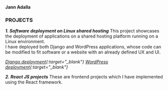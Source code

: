 #### Jann Adalla
### <b>PROJECTS</b>

***1. Software deployment on Linux shared hosting***
This project showcases the deployment of applications on a shared hosting platform running on a Linux environment. <br>
I have deployed both Django and WordPress applications, whose code can be modified to fit software or a website with an already defined UX and UI. 

*[Django deployment](https://froebelschool.co.ke/django){:target="_blank"}* 
*[WordPress deployment](https://froebelschool.co.ke/wordpress){:target="_blank"}*


***2. React JS projects***
These are frontend projects which I have implemented using the React framework.
